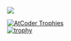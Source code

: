 <!-- 
<a href="https://github.com/anuraghazra/github-readme-stats">
  <img align="left" src="https://github-readme-stats.vercel.app/api?username=7csc&count_private=true&show_icons=true&theme=tokyonight" />
</a>
-->
<a href="https://github.com/anuraghazra/github-readme-stats">
  <img align="center" src="https://github-readme-stats.vercel.app/api/top-langs/?username=7csc"/>
</a>
  
[![AtCoder Trophies](https://atcoder-trophies.vercel.app/api/v1/atcoder?username=c7csc&theme=monokai)](https://github.com/KATO-Hiro/AtCoderTrophies)  
[![trophy](https://github-profile-trophy.vercel.app/?username=7csc)](https://github.com/7csc/github-profile-trophy)
